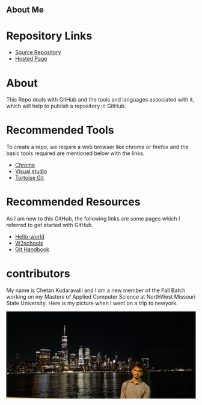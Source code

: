 
## About Me
   
# Repository Links

 * [Source Repository](https://github.com/chetankudaravalli16/Chetan_kudaravalli/blob/master/README.md)
 * [Hosted Page](https://chetankudaravalli16.github.io/Chetan_kudaravalli/)
 
# About
 
 This Repo deals with GitHub and the tools and languages associated with it, which will help to publish a repository in GitHub.
 
# Recommended Tools
 
   To create a repo, we require a web browser like chrome or firefox and the basic tools required are mentioned below with the links. 
   
 - [Chrome](https://www.google.com/chrome/)
 - [Visual studio](https://visualstudio.microsoft.com/downloads/)
 - [Tortoise Git](https://tortoisegit.org/download/)
  
# Recommended Resources
  As I am new to this GitHub, the following links are some pages which I referred to get started with GitHub.

- [Hello-world](https://guides.github.com/activities/hello-world/)
- [W3schools](https://www.w3schools.com/whatis/whatis_github.asp)
- [Git Handbook](https://guides.github.com/introduction/git-handbook/)

# contributors

My name is Chetan Kudaravalli and I am a new member of the Fall Batch working on my Masters of Applied Computer Science at NorthWest Missouri State University. Here is my picture when I went on a trip to newyork.

![Image](20190810_223220.jpg)
 
 
